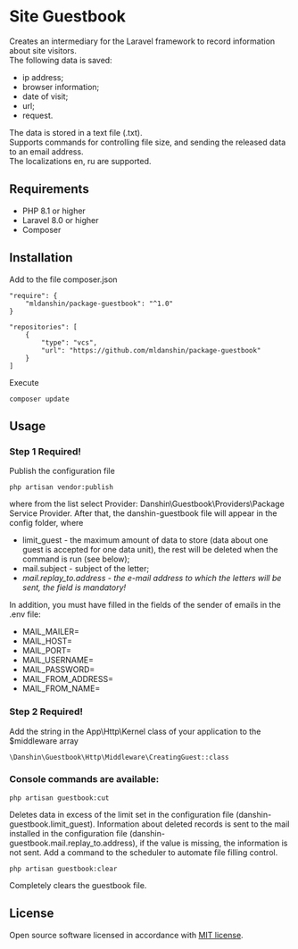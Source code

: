 # Site Guestbook

Creates an intermediary for the Laravel framework to record information about site visitors.  
The following data is saved:
- ip address;
- browser information;
- date of visit;
- url;
- request.

The data is stored in a text file (.txt).  
Supports commands for controlling file size, and sending the released data to an email address.  
The localizations en, ru are supported.  

## Requirements
- PHP 8.1 or higher  
- Laravel 8.0  or higher
- Composer

## Installation
Add to the file composer.json  

    "require": {
        "mldanshin/package-guestbook": "^1.0"
    }

    "repositories": [
        {
            "type": "vcs",
            "url": "https://github.com/mldanshin/package-guestbook"
        }
    ]

Execute

    composer update

## Usage
### Step 1 **Required!**
Publish the configuration file

    php artisan vendor:publish

where from the list select Provider: Danshin\Guestbook\Providers\Package Service Provider. After that, the danshin-guestbook file will appear in the config folder, where  

- limit_guest - the maximum amount of data to store (data about one guest is accepted for one data unit), the rest will be deleted when the command is run (see below);
- mail.subject - subject of the letter;
- *mail.replay_to.address - the e-mail address to which the letters will be sent, the field is mandatory!*

In addition, you must have filled in the fields of the sender of emails in the .env file:
- MAIL_MAILER=
- MAIL_HOST=
- MAIL_PORT=
- MAIL_USERNAME=
- MAIL_PASSWORD=
- MAIL_FROM_ADDRESS=
- MAIL_FROM_NAME=

### Step 2 **Required!**
Add the string in the App\Http\Kernel class of your application to the $middleware array

    \Danshin\Guestbook\Http\Middleware\CreatingGuest::class

### Console commands are available:

    php artisan guestbook:cut

Deletes data in excess of the limit set in the configuration file (danshin-guestbook.limit_guest). Information about deleted records is sent to the mail installed in the configuration file (danshin-guestbook.mail.replay_to.address), if the value is missing, the information is not sent. Add a command to the scheduler to automate file filling control.

    php artisan guestbook:clear

Completely clears the guestbook file.

## License

Open source software licensed in accordance with [MIT license](https://opensource.org/licenses/MIT).